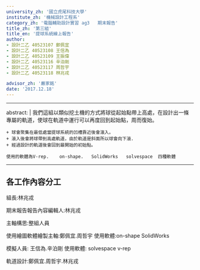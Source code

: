 ```yaml
---
university_zh: '國立虎尾科技大學'
institute_zh: '機械設計工程系'
category_zh: '電腦輔助設計實習 ag3   期末報告'
title_zh: '第三組'
title_en: '提球系統線上報告'
author:
- 設計二乙 40523107 鄭佩宜
- 設計二乙 40523108 王信為
- 設計二乙 40523109 王振偉
- 設計二乙 40523116 辛泊剛
- 設計二乙 40523117 周哲宇
- 設計二乙 40523118 林兆戎

advisor_zh: '嚴家銘'
date: '2017.12.18'
---
```


---
abstract: |
    我們這組以類似挖土機的方式將球從起始點帶上高處，在設計出一條專屬的軌道，使球在軌道中運行可以再度回到起始點，周而復始。
    
    + 球會聚集在最低處當提球系統的凹槽靠近後會滾入。
    + 滾入後會將球帶到高處軌道，由於軌道是斜面所以球會向下滾.
    + 經過設計的軌道後會回到最開始的初始點。
    
    使用的軟體為V-rep.    on-shape.   SolidWorks   solvespace  四種軟體
---


各工作內容分工
---

組長:林兆戎

期末報告報告內容編輯人:林兆戎

主軸構思:整組人員

使用繪圖軟體繪製主軸:鄭佩宜.周哲宇
使用軟體:on-shape SolidWorks

模擬人員:  王信為.辛泊剛
使用軟體:  solvespace v-rep

軌道設計:鄭佩宜.周哲宇.林兆戎
